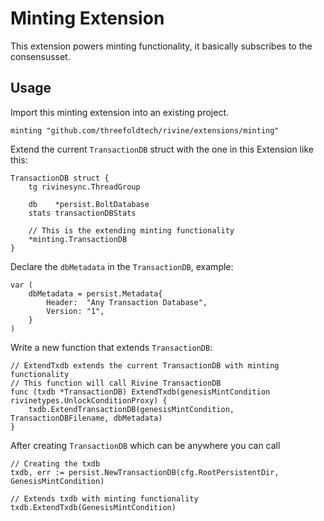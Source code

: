 # Minting Extension

This extension powers minting functionality, it basically subscribes to the consensusset.

## Usage

Import this minting extension into an existing project.

`minting "github.com/threefoldtech/rivine/extensions/minting"`

Extend the current `TransactionDB` struct with the one in this Extension like this:

```golang
TransactionDB struct {
    tg rivinesync.ThreadGroup

    db    *persist.BoltDatabase
    stats transactionDBStats

    // This is the extending minting functionality
    *minting.TransactionDB
}
```

Declare the `dbMetadata` in the `TransactionDB`, example:

```golang
var (
	dbMetadata = persist.Metadata{
		Header:  "Any Transaction Database",
		Version: "1",
	}
)
```

Write a new function that extends `TransactionDB`: 

```golang
// ExtendTxdb extends the current TransactionDB with minting functionality
// This function will call Rivine TransactionDB
func (txdb *TransactionDB) ExtendTxdb(genesisMintCondition rivinetypes.UnlockConditionProxy) {
	txdb.ExtendTransactionDB(genesisMintCondition, TransactionDBFilename, dbMetadata)
}
```

After creating `TransactionDB` which can be anywhere you can call

```golang
// Creating the txdb
txdb, err := persist.NewTransactionDB(cfg.RootPersistentDir, GenesisMintCondition)

// Extends txdb with minting functionality
txdb.ExtendTxdb(GenesisMintCondition)
```